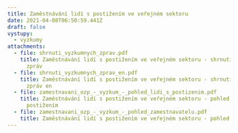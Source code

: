 ```yaml
---
title: Zaměstnávání lidí s postižením ve veřejném sektoru
date: 2021-04-08T06:50:59.441Z
draft: false
vystupy:
  - vyzkumy
attachments:
  - file: shrnuti_vyzkumnych_zprav.pdf
    title: Zaměstnávání lidí s postižením ve veřejném sektoru - shrnutí výzkumných
      zpráv
  - file: shrnuti_vyzkumnych_zprav_en.pdf
    title: Zaměstnávání lidí s postižením ve veřejném sektoru - shrnutí výzkumných
      zpráv en
  - file: zamestnavani_ozp_-_vyzkum_-_pohled_lidi_s_postizenim.pdf
    title: Zaměstnávání lidí s postižením ve veřejném sektoru - pohled lidí s
      postižením
  - file: zamestnavani_ozp_-_vyzkum_-_pohled_zamestnavatelu.pdf
    title: Zaměstnávání lidí s postižením ve veřejném sektoru - pohled zaměstnavatelů
---
```

